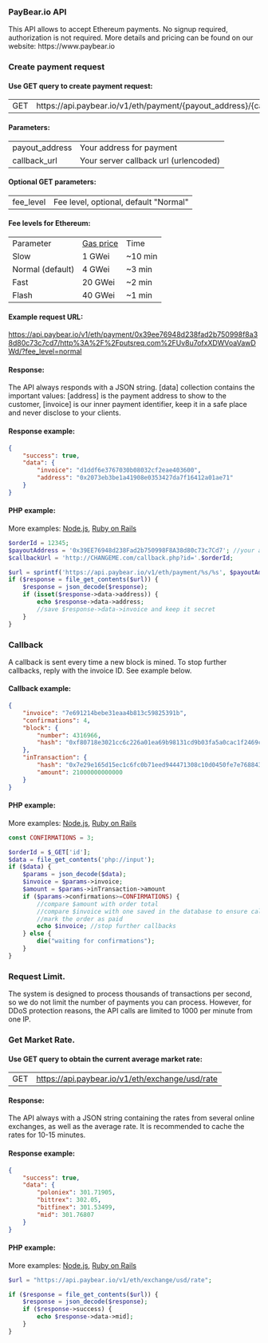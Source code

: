 <h3>PayBear.io API</h3>
This API allows to accept Ethereum payments. No signup required, authorization is not required. More details and pricing can be found on our website: https://www.paybear.io
<h3>Create payment request</h3>
<h4>Use GET query to create payment request:</h4>
<table border="0" cellspacing="0" cellpadding="10" >
        <tbody><tr>
            <td>GET</td>
            <td>https://api.paybear.io/v1/eth/payment/{payout_address}/{callback_url}</td>
        </tr>
    </tbody>
</table>
<h4>Parameters:</h4>
<table>
  <tbody>
  <tr>
    <td>payout_address</td>
    <td>Your address for payment</td>
  </tr>
  <tr>
      <td>callback_url</td>
      <td>Your server callback url (urlencoded)</td>
  </tr>
</tbody></table>
<h4>Optional GET parameters:</h4>
<table>
  <tr>
    <td>fee_level</td>
    <td>Fee level, optional, default "Normal"</td>
  </tr>
</table>
<h4>Fee levels for Ethereum:</h4>
<table>
    <tr><td>Parameter</td><td><a href="http://ethgasstation.info/FAQpage.php">Gas price</a></td><td>Time</td></tr>
    <tr><td>Slow</td><td>1 GWei</td><td>~10 min</td></tr>
    <tr><td>Normal (default)</td><td>4 GWei</td><td>~3 min</td></tr>
    <tr><td>Fast</td><td>20 GWei</td><td>~2 min</td></tr>
    <tr><td>Flash</td><td>40 GWei</td><td>~1 min</td></tr>
</table>
<h4>Example request URL:</h4>
<a href="https://api.paybear.io/v1/eth/payment/0x39ee76948d238fad2b750998f8a38d80c73c7cd7/http%3A%2F%2Fputsreq.com%2FUv8u7ofxXDWVoaVawDWd/?fee_level=normal">
https://api.paybear.io/v1/eth/payment/0x39ee76948d238fad2b750998f8a38d80c73c7cd7/http%3A%2F%2Fputsreq.com%2FUv8u7ofxXDWVoaVawDWd/?fee_level=normal</a>
<h4>Response:</h4>
<p>The API always responds with a JSON string. [data] collection contains the important values: [address] is the payment address to show to the customer, [invoice] is our inner payment identifier, keep it in a safe place and never disclose to your clients.</p>
<h4>Response example:</h4>
<p>

```json
{
    "success": true,
    "data": {
        "invoice": "d1ddf6e3767030b08032cf2eae403600",
        "address": "0x2073eb3be1a41908e0353427da7f16412a01ae71"
    }
}
```

<h4>PHP example:</h4> More examples: <a href="nodejs">Node.js</a>, <a href="rails">Ruby on Rails</a>

```php
$orderId = 12345;
$payoutAddress = '0x39EE76948d238Fad2b750998F8A38d80c73c7Cd7'; //your address
$callbackUrl = 'http://CHANGEME.com/callback.php?id='.$orderId;

$url = sprintf('https://api.paybear.io/v1/eth/payment/%s/%s', $payoutAddress, urlencode($callbackUrl));
if ($response = file_get_contents($url)) {
    $response = json_decode($response);
    if (isset($response->data->address)) {
        echo $response->data->address;
        //save $response->data->invoice and keep it secret
    }
}
```

<h3>Callback</h3>
A callback is sent every time a new block is mined. To stop further callbacks, reply with the invoice ID. See example below.
<h4>Callback example:</h4>

```json
{
    "invoice": "7e691214bebe31eaa4b813c59825391b",
    "confirmations": 4,
    "block": {
        "number": 4316966,
        "hash": "0xf80718e3021cc6c226a01ea69b98131cd9b03fa5a0cac1f2469cc32d0f09e110"
    },
    "inTransaction": {
        "hash": "0x7e29e165d15ec1c6fc0b71eed944471308c10d0450fe7e768843241f944bdfde",
        "amount": 21000000000000
    }
}
```
<h4>PHP example:</h4> More examples: <a href="nodejs">Node.js</a>, <a href="rails">Ruby on Rails</a>

```php
const CONFIRMATIONS = 3;

$orderId = $_GET['id'];
$data = file_get_contents('php://input');
if ($data) {
    $params = json_decode($data);
    $invoice = $params->invoice;
    $amount = $params->inTransaction->amount
    if ($params->confirmations>=CONFIRMATIONS) {
        //compare $amount with order total
        //compare $invoice with one saved in the database to ensure callback is legitimate
        //mark the order as paid
        echo $invoice; //stop further callbacks
    } else {
        die("waiting for confirmations");
    }
}
```

<h3>Request Limit.</h3>
The system is designed to process thousands of transactions per second, so we do not limit the number of payments you can process.
However, for DDoS protection reasons, the API calls are limited to 1000 per minute from one IP.

<h3>Get Market Rate.</h3>
<h4>Use GET query to obtain the current average market rate:</h4>
<table border="0" cellspacing="0" cellpadding="10" >
        <tbody><tr>
            <td>GET</td>
            <td><a href="https://api.paybear.io/v1/eth/exchange/usd/rate">https://api.paybear.io/v1/eth/exchange/usd/rate</a></td>
        </tr>
    </tbody>
</table>

<h4>Response:</h4>
The API always with a JSON string containing the rates from several online exchanges, as well as the average rate. It is recommended to cache the rates for 10-15 minutes.

<h4>Response example:</h4>

```json
{
    "success": true,
    "data": {
        "poloniex": 301.71905,
        "bittrex": 302.05,
        "bitfinex": 301.53499,
        "mid": 301.76807
    }
}
```

<h4>PHP example:</h4> More examples: <a href="nodejs">Node.js</a>, <a href="rails">Ruby on Rails</a>

```php
$url = "https://api.paybear.io/v1/eth/exchange/usd/rate";

if ($response = file_get_contents($url)) {
    $response = json_decode($response);
    if ($response->success) {
        echo $response->data->mid];
    }
}
```